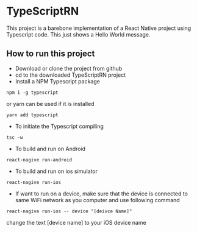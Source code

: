 # TypeScriptRN
This project is a barebone implementation of a React Native project using Typescript code. This just shows a Hello World message.

## How to run this project
* Download or clone the project from github
* cd to the downloaded TypeScriptRN project
* Install a NPM Typescript package 
```
npm i -g typescript
```
or yarn can be used if it is installed
```
yarn add typescript
```
* To initiate the Typescript compiling
```
tsc -w
```
* To build and run on Android
```
react-nagive run-android
```
* To build and run on ios simulator
```
react-nagive run-ios
```
* If want to run on a device, make sure that the device is connected to same WiFi network as you computer and use following command
```
react-nagive run-ios -- device "[deivce Name]"
```
change the text [device name] to your iOS device name
